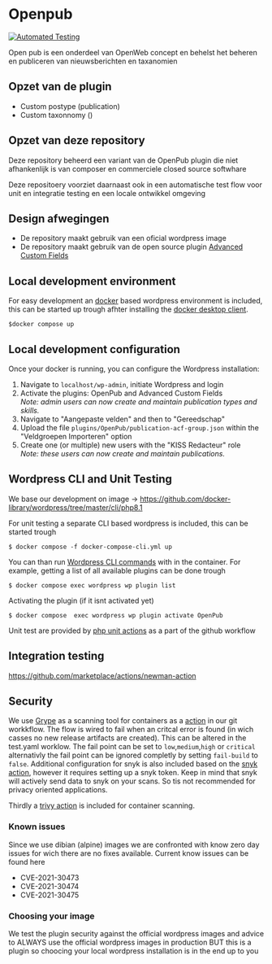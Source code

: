 # Openpub

[![Automated Testing](https://github.com/Klantinteractie-Servicesysteem/Openpub/actions/workflows/tests.yml/badge.svg)](https://github.com/Klantinteractie-Servicesysteem/Openpub/actions/workflows/tests.yml)

Open pub is een onderdeel van OpenWeb concept en behelst het beheren en publiceren van nieuwsberichten en taxanomien

## Opzet van de plugin

-   Custom postype (publication)
-   Custom taxonnomy ()

## Opzet van deze repository

Deze repository beheerd een variant van de OpenPub plugin die niet afhankenlijk is van composer en commerciele closed source softwhare

Deze repositoery voorziet daarnaast ook in een automatische test flow voor unit en integratie testing en een locale ontwikkel omgeving

## Design afwegingen

-   De repository maakt gebruik van een oficial wordpress image
-   De repository maakt gebruik van de open source plugin [Advanced Custom Fields](https://github.com/AdvancedCustomFields)

## Local development environment

For easy development an [docker](https://www.docker.com/) based wordpress environment is included, this can be started up trough afhter installing the [docker desktop client](https://docs.docker.com/desktop/).

```CLI
$docker compose up
```

## Local development configuration

Once your docker is running, you can configure the Wordpress installation:

1. Navigate to `localhost/wp-admin`, initiate Wordpress and login
2. Activate the plugins: OpenPub and Advanced Custom Fields  
   _Note: admin users can now create and maintain publication types and skills._
3. Navigate to "Aangepaste velden" and then to "Gereedschap"
4. Upload the file `plugins/OpenPub/publication-acf-group.json` within the "Veldgroepen Importeren" option
5. Create one (or multiple) new users with the "KISS Redacteur" role  
   _Note: these users can now create and maintain publications._

## Wordpress CLI and Unit Testing
We base our development on image -> https://github.com/docker-library/wordpress/tree/master/cli/php8.1


For unit testing a separate CLI based wordpress is included, this can be started trough

```CLI
$ docker compose -f docker-compose-cli.yml up
```

You can than run [Wordpress CLI commands](https://developer.wordpress.org/cli/commands/) with in the container. For example, getting a list of all available plugins can be done trough

```CLI
$ docker compose exec wordpress wp plugin list
```

Activating the plugin (if  it isnt activated yet)

```CLI
$ docker compose  exec wordpress wp plugin activate OpenPub
```

Unit test are provided by [php unit actions](https://github.com/marketplace/actions/phpunit-php-actions) as a part of the github workflow

## Integration testing
https://github.com/marketplace/actions/newman-action

## Security
We use [Grype](https://github.com/anchore/grype) as a scanning tool for containers as a [action](https://github.com/marketplace/actions/anchore-container-scan) in our git workkflow. The flow is wired to fail when an critcal error is found (in wich casses no new release artifacts are created). This can be altered in the test.yaml worklow.  The fail point can be set to `low`,`medium`,`high` or `critical` alternativly the fail point can be ignored completly by setting `fail-build` to `false`.
Additional configuration for snyk is also included based on the [snyk action]( https://github.com/snyk/actions), however it requires setting up a snyk token. Keep in mind that snyk will actively send data to snyk on your scans. So tis not recommended for privacy oriented applications.

Thirdly a [trivy action]( https://github.com/aquasecurity/trivy-action) is included for container scanning.

### Known issues
Since we use dibian (alpine) images we are confronted with know zero day issues for wich there are no fixes available. Current know issues can be found here
- CVE-2021-30473
- CVE-2021-30474
- CVE-2021-30475

### Choosing your image
We test the plugin security against the official wordpress images and advice to ALWAYS use the official wordpress images in production BUT this is a plugin so choocing your local wordpress installation is in the end up to you 